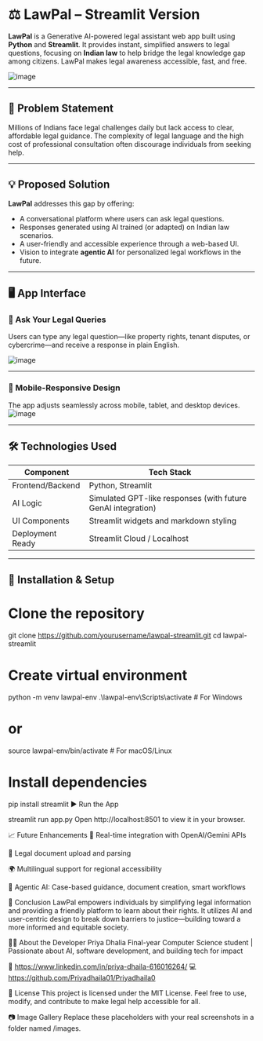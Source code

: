 # ⚖️ LawPal – Streamlit Version

**LawPal** is a Generative AI-powered legal assistant web app built using **Python** and **Streamlit**. It provides instant, simplified answers to legal questions, focusing on **Indian law** to help bridge the legal knowledge gap among citizens. LawPal makes legal awareness accessible, fast, and free.

![image](https://github.com/user-attachments/assets/dcd20bde-6438-4a96-8046-c728932bf68c)

---

## 📌 Problem Statement

Millions of Indians face legal challenges daily but lack access to clear, affordable legal guidance. The complexity of legal language and the high cost of professional consultation often discourage individuals from seeking help.

---

## 💡 Proposed Solution

**LawPal** addresses this gap by offering:

- A conversational platform where users can ask legal questions.
- Responses generated using AI trained (or adapted) on Indian law scenarios.
- A user-friendly and accessible experience through a web-based UI.
- Vision to integrate **agentic AI** for personalized legal workflows in the future.

---

## 🖥️ App Interface

### 🧠 Ask Your Legal Queries

Users can type any legal question—like property rights, tenant disputes, or cybercrime—and receive a response in plain English.

![image](https://github.com/user-attachments/assets/186b9bab-9167-4218-a264-8f7e4a3c7eac)

---

### 📱 Mobile-Responsive Design

The app adjusts seamlessly across mobile, tablet, and desktop devices.
![image](https://github.com/user-attachments/assets/25e13567-d75b-4758-a991-abee710f6fe4)

---

## 🛠️ Technologies Used

| Component         | Tech Stack                              |
|------------------|------------------------------------------|
| Frontend/Backend  | Python, Streamlit                        |
| AI Logic          | Simulated GPT-like responses (with future GenAI integration) |
| UI Components     | Streamlit widgets and markdown styling   |
| Deployment Ready  | Streamlit Cloud / Localhost              |

---

## 🚀 Installation & Setup
# Clone the repository
git clone https://github.com/yourusername/lawpal-streamlit.git
cd lawpal-streamlit

# Create virtual environment
python -m venv lawpal-env
.\lawpal-env\Scripts\activate  # For Windows
# or
source lawpal-env/bin/activate  # For macOS/Linux

# Install dependencies
pip install streamlit
▶️ Run the App

streamlit run app.py
Open http://localhost:8501 to view it in your browser.

📈 Future Enhancements
🤖 Real-time integration with OpenAI/Gemini APIs

🧾 Legal document upload and parsing

🌍 Multilingual support for regional accessibility

🧠 Agentic AI: Case-based guidance, document creation, smart workflows

🧠 Conclusion
LawPal empowers individuals by simplifying legal information and providing a friendly platform to learn about their rights. It utilizes AI and user-centric design to break down barriers to justice—building toward a more informed and equitable society.

👩‍💻 About the Developer
Priya Dhalia
Final-year Computer Science student | Passionate about AI, software development, and building tech for impact

💼 https://www.linkedin.com/in/priya-dhaila-616016264/
💻 https://github.com/Priyadhaila01/Priyadhaila0

📄 License
This project is licensed under the MIT License.
Feel free to use, modify, and contribute to make legal help accessible for all.

📷 Image Gallery
Replace these placeholders with your real screenshots in a folder named /images.


